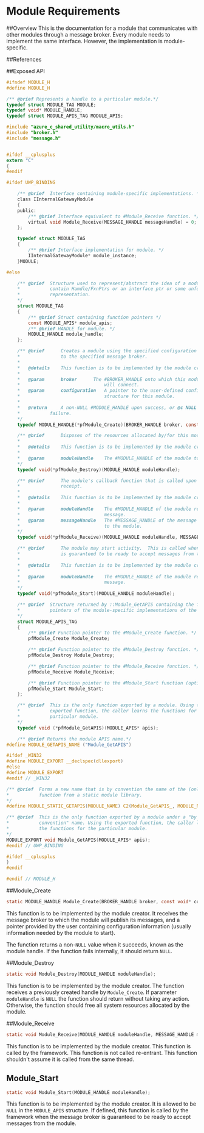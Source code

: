 # Module Requirements

##Overview
This is the documentation for a module that communicates with other modules through a message broker. 
Every module needs to implement the same interface. However, the implementation is module-specific.

##References

##Exposed API
```C
#ifndef MODULE_H
#define MODULE_H

/** @brief Represents a handle to a particular module.*/
typedef struct MODULE_TAG MODULE;
typedef void* MODULE_HANDLE;
typedef struct MODULE_APIS_TAG MODULE_APIS;

#include "azure_c_shared_utility/macro_utils.h"
#include "broker.h"
#include "message.h"


#ifdef __cplusplus
extern "C"
{
#endif

#ifdef UWP_BINDING

    /** @brief	Interface containing module-specific implementations. */
    class IInternalGatewayModule
    {
    public:
        /** @brief Interface equivalent to #Module_Receive function. */
        virtual void Module_Receive(MESSAGE_HANDLE messageHandle) = 0;
    };

    typedef struct MODULE_TAG
    {
        /** @brief Interface implementation for module. */
        IInternalGatewayModule* module_instance;
    }MODULE;

#else

    /** @brief	Structure used to represent/abstract the idea of a module.  May
    *			contain Hamdle/FxnPtrs or an interface ptr or some unforseen
    *			representation.
    */
    struct MODULE_TAG
    {
        /** @brief Struct containing function pointers */
        const MODULE_APIS* module_apis;
        /** @brief HANDLE for module. */
        MODULE_HANDLE module_handle;
    };

    /** @brief		Creates a module using the specified configuration connecting
    *				to the specified message broker.
    *
    *	@details	This function is to be implemented by the module creator.
    *
    *	@param		broker		The #BROKER_HANDLE onto which this module
    *								will connect.
    *	@param		configuration	A pointer to the user-defined configuration 
    *								structure for this module.
    *
    *	@return		A non-NULL #MODULE_HANDLE upon success, or @c NULL upon 
    *			failure.
    */
    typedef MODULE_HANDLE(*pfModule_Create)(BROKER_HANDLE broker, const void* configuration);

    /** @brief		Disposes of the resources allocated by/for this module.
    *
    *	@details	This function is to be implemented by the module creator.
    *
    *	@param		moduleHandle	The #MODULE_HANDLE of the module to be destroyed.
    */
    typedef void(*pfModule_Destroy)(MODULE_HANDLE moduleHandle);

    /** @brief		The module's callback function that is called upon message 
    *				receipt.
    *
    *	@details	This function is to be implemented by the module creator.
    *
    *	@param		moduleHandle	The #MODULE_HANDLE of the module receiving the
    *								message.
    *	@param		messageHandle	The #MESSAGE_HANDLE of the message being sent
    *								to the module.
    */
    typedef void(*pfModule_Receive)(MODULE_HANDLE moduleHandle, MESSAGE_HANDLE messageHandle);

	/** @brief		The module may start activity.  This is called when the broker
	*				is guaranteed to be ready to accept messages from this module.
	*
	*	@details	This function is to be implemented by the module creator.
	*
	*	@param		moduleHandle	The #MODULE_HANDLE of the module receiving the
	*								message.
	*/
	typedef void(*pfModule_Start)(MODULE_HANDLE moduleHandle);

    /** @brief	Structure returned by ::Module_GetAPIS containing the function
    *			pointers of the module-specific implementations of the interface.
    */
    struct MODULE_APIS_TAG
    {
        /** @brief Function pointer to the #Module_Create function. */
        pfModule_Create Module_Create;

        /** @brief Function pointer to the #Module_Destroy function. */
        pfModule_Destroy Module_Destroy;

        /** @brief Function pointer to the #Module_Receive function. */
        pfModule_Receive Module_Receive;

		/** @brief Function pointer to the #Module_Start function (optional). */
		pfModule_Start Module_Start;
    };

    /** @brief	This is the only function exported by a module. Using the
    *			exported function, the caller learns the functions for the 
    *			particular module.
    */
    typedef void (*pfModule_GetAPIS)(MODULE_APIS* apis);

    /** @brief Returns the module APIS name.*/
#define MODULE_GETAPIS_NAME ("Module_GetAPIS")

#ifdef _WIN32
#define MODULE_EXPORT __declspec(dllexport)
#else
#define MODULE_EXPORT
#endif // _WIN32

/** @brief	Forms a new name that is by convention the name of the (only) exported 
*			function from a static module library.
*/
#define MODULE_STATIC_GETAPIS(MODULE_NAME) C2(Module_GetAPIS_, MODULE_NAME)

/** @brief	This is the only function exported by a module under a "by
*			convention" name. Using the exported function, the caller learns
*			the functions for the particular module.
*/
MODULE_EXPORT void Module_GetAPIS(MODULE_APIS* apis);
#endif // UWP_BINDING

#ifdef __cplusplus
}
#endif

#endif // MODULE_H
```

##Module_Create
```C
static MODULE_HANDLE Module_Create(BROKER_HANDLE broker, const void* configuration);
```
This function is to be implemented by the module creator. It receives the message broker 
to which the module will publish its messages, and a pointer provided by the user
containing configuration information (usually information needed by the module to start).

The function returns a non-`NULL` value when it succeeds, known as the module handle. 
If the function fails internally, it should return `NULL`.

##Module_Destroy
```C
static void Module_Destroy(MODULE_HANDLE moduleHandle);
```
This function is to be implemented by the module creator. The function receives a previously
created handle by `Module_Create`. If parameter `moduleHandle` is `NULL` the function should 
return without taking any action. Otherwise, the function should free all system resources
allocated by the module.

##Module_Receive
```C
static void Module_Receive(MODULE_HANDLE moduleHandle, MESSAGE_HANDLE messageHandle);
```
This function is to be implemented by the module creator. This function is called by the
framework. This function is not called re-entrant. This function shouldn't assume it is 
called from the same thread.

## Module_Start
```c
static void Module_Start(MODULE_HANDLE moduleHandle);
```

This function is to be implemented by the module creator.  It is allowed to be `NULL` in the `MODULE_APIS` structure. If defined, this function is called by the framework when the message broker is guaranteed to be ready to accept messages from the module.

